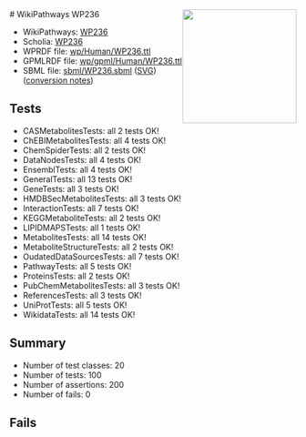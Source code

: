 <img style="float: right; width: 200px" src="../logo.png" />
# WikiPathways WP236

* WikiPathways: [WP236](https://identifiers.org/wikipathways:WP236)
* Scholia: [WP236](https://scholia.toolforge.org/wikipathways/WP236)
* WPRDF file: [wp/Human/WP236.ttl](../wp/Human/WP236.ttl)
* GPMLRDF file: [wp/gpml/Human/WP236.ttl](../wp/gpml/Human/WP236.ttl)
* SBML file: [sbml/WP236.sbml](../sbml/WP236.sbml) ([SVG](../sbml/WP236.svg)) ([conversion notes](../sbml/WP236.txt))

## Tests
* CASMetabolitesTests: all 2 tests OK!
* ChEBIMetabolitesTests: all 4 tests OK!
* ChemSpiderTests: all 2 tests OK!
* DataNodesTests: all 4 tests OK!
* EnsemblTests: all 4 tests OK!
* GeneralTests: all 13 tests OK!
* GeneTests: all 3 tests OK!
* HMDBSecMetabolitesTests: all 3 tests OK!
* InteractionTests: all 7 tests OK!
* KEGGMetaboliteTests: all 2 tests OK!
* LIPIDMAPSTests: all 1 tests OK!
* MetabolitesTests: all 14 tests OK!
* MetaboliteStructureTests: all 2 tests OK!
* OudatedDataSourcesTests: all 7 tests OK!
* PathwayTests: all 5 tests OK!
* ProteinsTests: all 2 tests OK!
* PubChemMetabolitesTests: all 3 tests OK!
* ReferencesTests: all 3 tests OK!
* UniProtTests: all 5 tests OK!
* WikidataTests: all 14 tests OK!


## Summary

* Number of test classes: 20
* Number of tests: 100
* Number of assertions: 200
* Number of fails: 0

## Fails


